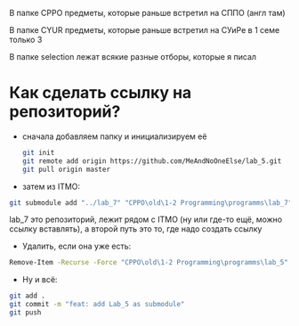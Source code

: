 В папке CPPO предметы, которые раньше встретил на СППО (англ там)

В папке CYUR предметы, которые раньше встретил на СУиРе в 1 семе только 3

В папке selection лежат всякие разные отборы, которые я писал
# Как сделать ссылку на репозиторий?
- сначала добавляем папку и инициализируем её
  ```bash
  git init
  git remote add origin https://github.com/MeAndNoOneElse/lab_5.git
  git pull origin master
  ```
- затем из ITMO:
```bash
git submodule add "../lab_7" "CPPO\old\1-2 Programming\programms\lab_7"
```
  lab_7 это репозиторий, лежит рядом с ITMO (ну или где-то ещё, можно ссылку вставлять), а второй путь это то, где надо создать ссылку
- Удалить, если она уже есть:
 ```bash
 Remove-Item -Recurse -Force "CPPO\old\1-2 Programming\programms\lab_5"
 ```
- Ну и всё:
``` bash
git add .
git commit -m "feat: add Lab_5 as submodule"
git push
```
